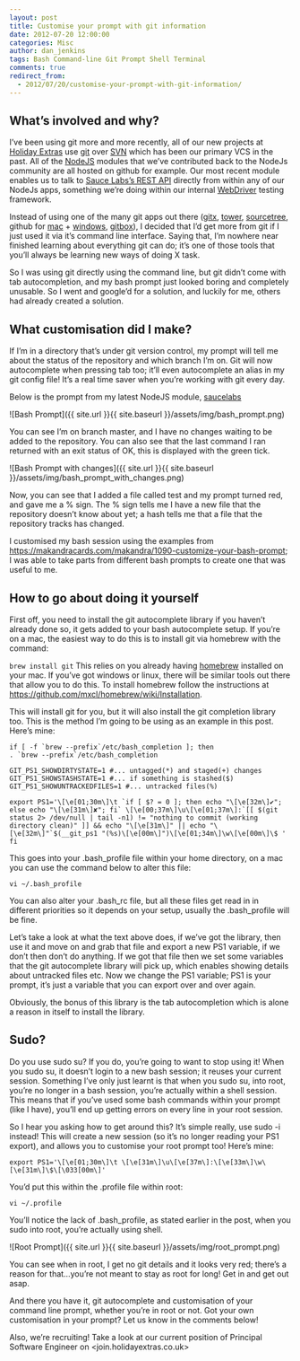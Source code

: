 ```yaml
---
layout: post
title: Customise your prompt with git information
date: 2012-07-20 12:00:00
categories: Misc
author: dan_jenkins
tags: Bash Command-line Git Prompt Shell Terminal
comments: true
redirect_from:
  - 2012/07/20/customise-your-prompt-with-git-information/
---
```


## What’s involved and why?
I’ve been using git more and more recently, all of our new projects at [Holiday Extras](http://www.holidayextras.co.uk) use [git](http://en.wikipedia.org/wiki/Git_(software)) over [SVN](http://en.wikipedia.org/wiki/Apache_Subversion) which has been our primary VCS in the past. All of the [NodeJS](http://nodejs.org/) modules that we’ve contributed back to the NodeJs community are all hosted on github for example. Our most recent module enables us to talk to [Sauce Labs’s REST API](https://docs.saucelabs.com/reference/rest-api/) directly from within any of our NodeJs apps, something we’re doing within our internal [WebDriver](http://docs.seleniumhq.org/projects/webdriver/) testing framework.


Instead of using one of the many git apps out there ([gitx](http://gitx.frim.nl/), [tower](http://www.git-tower.com/), [sourcetree](http://www.sourcetreeapp.com/), github for [mac](https://mac.github.com/) + [windows](https://windows.github.com/), [gitbox](http://www.gitboxapp.com/)), I decided that I’d get more from git if I just used it via it’s command line interface. Saying that, I’m nowhere near finished learning about everything git can do; it’s one of those tools that you’ll always be learning new ways of doing X task.

So I was using git directly using the command line, but git didn’t come with tab autocompletion, and my bash prompt just looked boring and completely unusable.  So I went and google’d for a solution, and luckily for me, others had already created a solution.

## What customisation did I make?
If I’m in a directory that’s under git version control, my prompt will tell me about the status of the repository and which branch I’m on. Git will now autocomplete when pressing tab too; it’ll even autocomplete an alias in my git config file! It’s a real time saver when you’re working with git every day.

Below is the prompt from my latest NodeJS module, [saucelabs](https://github.com/holidayextras/node-saucelabs)

![Bash Prompt]({{ site.url }}{{ site.baseurl }}/assets/img/bash_prompt.png)

You can see I’m on branch master, and I have no changes waiting to be added to the repository. You can also see that the last command I ran returned with an exit status of OK, this is displayed with the green tick.

![Bash Prompt with changes]({{ site.url }}{{ site.baseurl }}/assets/img/bash_prompt_with_changes.png)

Now, you can see that I added a file called test and my prompt turned red, and gave me a % sign. The % sign tells me I have a new file that the repository doesn’t know about yet; a hash tells me that a file that the repository tracks has changed.

I customised my bash session using the examples from <https://makandracards.com/makandra/1090-customize-your-bash-prompt>; I was able to take parts from different bash prompts to create one that was useful to me.

## How to go about doing it yourself
First off, you need to install the git autocomplete library if you haven’t already done so, it gets added to your bash autocomplete setup. If you’re on a mac, the easiest way to do this is to install git via homebrew with the command:

`brew install git`
This relies on you already having [homebrew](http://brew.sh/) installed on your mac. If you’ve got windows or linux, there will be similar tools out there that allow you to do this. To install homebrew follow the instructions at <https://github.com/mxcl/homebrew/wiki/Installation>.

This will install git for you, but it will also install the git completion library too. This is the method I’m going to be using as an example in this post. Here’s mine:

```
if [ -f `brew --prefix`/etc/bash_completion ]; then
. `brew --prefix`/etc/bash_completion

GIT_PS1_SHOWDIRTYSTATE=1 #... untagged(*) and staged(+) changes
GIT_PS1_SHOWSTASHSTATE=1 #... if something is stashed($)
GIT_PS1_SHOWUNTRACKEDFILES=1 #... untracked files(%)

export PS1='\[\e[01;30m\]\t `if [ $? = 0 ]; then echo "\[\e[32m\]✔"; else echo "\[\e[31m\]✘"; fi` \[\e[00;37m\]\u\[\e[01;37m\]:`[[ $(git status 2> /dev/null | tail -n1) != "nothing to commit (working directory clean)" ]] && echo "\[\e[31m\]" || echo "\[\e[32m\]"`$(__git_ps1 "(%s)\[\e[00m\]")\[\e[01;34m\]\w\[\e[00m\]\$ '
fi
```
This goes into your .bash_profile file within your home directory, on a mac you can use the command below to alter this file:

```
vi ~/.bash_profile
```

You can also alter your .bash_rc file, but all these files get read in in different priorities so it depends on your setup, usually the .bash_profile will be fine.

Let’s take a look at what the text above does, if we’ve got the library, then use it and move on and grab that file and export a new PS1 variable, if we don’t then don’t do anything. If we got that file then we set some variables that the git autocomplete library will pick up, which enables showing details about untracked files etc. Now we change the PS1 variable; PS1 is your prompt, it’s just a variable that you can export over and over again.

Obviously, the bonus of this library is the tab autocompletion which is alone a reason in itself to install the library.

## Sudo?
Do you use sudo su? If you do, you’re going to want to stop using it! When you sudo su, it doesn’t login to a new bash session; it reuses your current session. Something I’ve only just learnt is that when you sudo su, into root, you’re no longer in a bash session, you’re actually within a shell session. This means that if you’ve used some bash commands within your prompt (like I have), you’ll end up getting errors on every line in your root session.

So I hear you asking how to get around this? It’s simple really, use sudo -i instead! This will create a new session (so it’s no longer reading your PS1 export), and allows you to customise your root prompt too! Here’s mine:

```
export PS1='\[\e[01;30m\]\t \[\e[31m\]\u\[\e[37m\]:\[\e[33m\]\w\[\e[31m\]\$\[\033[00m\]'
```

You’d put this within the .profile file within root:

```
vi ~/.profile
```

You’ll notice the lack of .bash_profile, as stated earlier in the post, when you sudo into root, you’re actually using shell.

![Root Prompt]({{ site.url }}{{ site.baseurl }}/assets/img/root_prompt.png)

You can see when in root, I get no git details and it looks very red; there’s a reason for that…you’re not meant to stay as root for long! Get in and get out asap.

And there you have it, git autocomplete and customisation of your command line prompt, whether you’re in root or not. Got your own customisation in your prompt? Let us know in the comments below!

Also, we’re recruiting! Take a look at our current position of Principal Software Engineer on <join.holidayextras.co.uk>